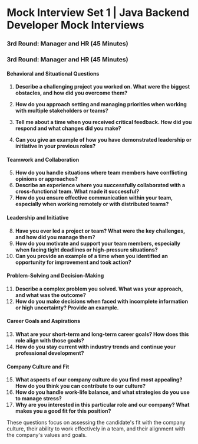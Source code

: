 # Mock Interview Set 1 | Java Backend Developer Mock Interviews 

### 3rd Round: Manager and HR (45 Minutes)

### 3rd Round: Manager and HR (45 Minutes)

#### Behavioral and Situational Questions
1. **Describe a challenging project you worked on. What were the biggest obstacles, and how did you overcome them?**

2. **How do you approach setting and managing priorities when working with multiple stakeholders or teams?**
3. **Tell me about a time when you received critical feedback. How did you respond and what changes did you make?**
4. **Can you give an example of how you have demonstrated leadership or initiative in your previous roles?**

#### Teamwork and Collaboration
5. **How do you handle situations where team members have conflicting opinions or approaches?**
6. **Describe an experience where you successfully collaborated with a cross-functional team. What made it successful?**
7. **How do you ensure effective communication within your team, especially when working remotely or with distributed teams?**

#### Leadership and Initiative
8. **Have you ever led a project or team? What were the key challenges, and how did you manage them?**
9. **How do you motivate and support your team members, especially when facing tight deadlines or high-pressure situations?**
10. **Can you provide an example of a time when you identified an opportunity for improvement and took action?**

#### Problem-Solving and Decision-Making
11. **Describe a complex problem you solved. What was your approach, and what was the outcome?**
12. **How do you make decisions when faced with incomplete information or high uncertainty? Provide an example.**

#### Career Goals and Aspirations
13. **What are your short-term and long-term career goals? How does this role align with those goals?**
14. **How do you stay current with industry trends and continue your professional development?**

#### Company Culture and Fit
15. **What aspects of our company culture do you find most appealing? How do you think you can contribute to our culture?**
16. **How do you handle work-life balance, and what strategies do you use to manage stress?**
17. **Why are you interested in this particular role and our company? What makes you a good fit for this position?**

These questions focus on assessing the candidate's fit with the company culture, their ability to work effectively in a team, and their alignment with the company's values and goals.